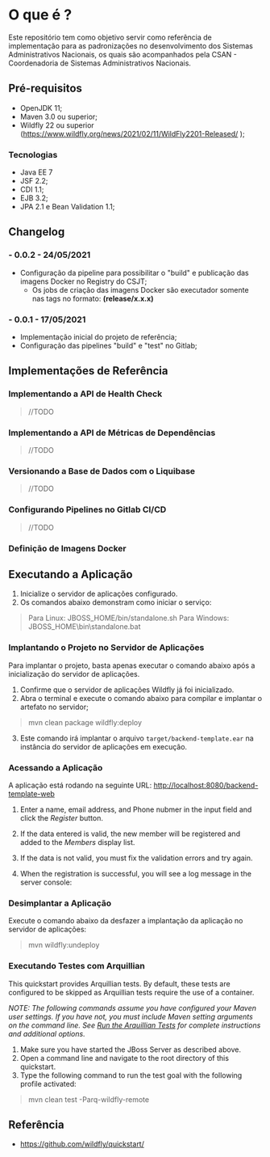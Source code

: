 # O que é ?
Este repositório tem como objetivo servir como referência de implementação para as padronizações no desenvolvimento dos Sistemas Administrativos Nacionais, os quais são acompanhados pela CSAN - Coordenadoria de Sistemas Administrativos Nacionais.

## Pré-requisitos

* OpenJDK 11;
* Maven 3.0 ou superior;
* Wildfly 22 ou superior (https://www.wildfly.org/news/2021/02/11/WildFly2201-Released/ );

### Tecnologias 

* Java EE 7 
* JSF 2.2;
* CDI 1.1;
* EJB 3.2;
* JPA 2.1 e Bean Validation 1.1;

## Changelog

### - 0.0.2 - 24/05/2021
- Configuração da pipeline para possibilitar o "build" e publicação das imagens Docker no Registry do CSJT;
	- Os jobs de criação das imagens Docker são executador somente nas tags no formato: **(release/x.x.x)**

### - 0.0.1 - 17/05/2021
 - Implementação inicial do projeto de referência;
 - Configuração das pipelines "build" e "test" no Gitlab;

## Implementações de Referência

### Implementando a API de Health Check
> //TODO
### Implementando a API de Métricas de Dependências
> //TODO
### Versionando a Base de Dados com o Liquibase
> //TODO
### Configurando Pipelines no Gitlab CI/CD
> //TODO
### Definição de Imagens Docker

## Executando a Aplicação

1. Inicialize o servidor de aplicações configurado.
2. Os comandos abaixo demonstram como iniciar o serviço:

> Para Linux: JBOSS_HOME/bin/standalone.sh
> Para Windows: JBOSS_HOME\bin\standalone.bat

### Implantando o Projeto no Servidor de Aplicações

Para implantar o projeto, basta apenas executar o comando abaixo após a inicialização do servidor de aplicações.

1. Confirme que o servidor de aplicações Wildfly já foi inicializado.
2. Abra o terminal e execute o comando abaixo para compilar e implantar o artefato no servidor;

> mvn clean package wildfly:deploy 

3. Este comando irá implantar o arquivo `target/backend-template.ear` na instância do servidor de aplicações em execução.

### Acessando a Aplicação
  
A aplicação está rodando na seguinte URL:  <http://localhost:8080/backend-template-web>

1. Enter a name, email address, and Phone nubmer in the input field and click the _Register_ button.

2. If the data entered is valid, the new member will be registered and added to the _Members_ display list.

3. If the data is not valid, you must fix the validation errors and try again.

4. When the registration is successful, you will see a log message in the server console:

### Desimplantar a Aplicação

Execute o comando abaixo da desfazer a implantação da aplicação no servidor de aplicações:  
  
> mvn wildfly:undeploy

  ### Executando Testes com Arquillian 

This quickstart provides Arquillian tests. By default, these tests are configured to be skipped as Arquillian tests require the use of a container.

_NOTE: The following commands assume you have configured your Maven user settings. If you have not, you must include Maven setting arguments on the command line. See [Run the Arquillian Tests](https://github.com/jboss-developer/jboss-developer-shared-resources/blob/master/guides/RUN_ARQUILLIAN_TESTS.md) for complete instructions and additional options._

1. Make sure you have started the JBoss Server as described above.
2. Open a command line and navigate to the root directory of this quickstart.
3. Type the following command to run the test goal with the following profile activated:

> mvn clean test -Parq-wildfly-remote

## Referência
* https://github.com/wildfly/quickstart/